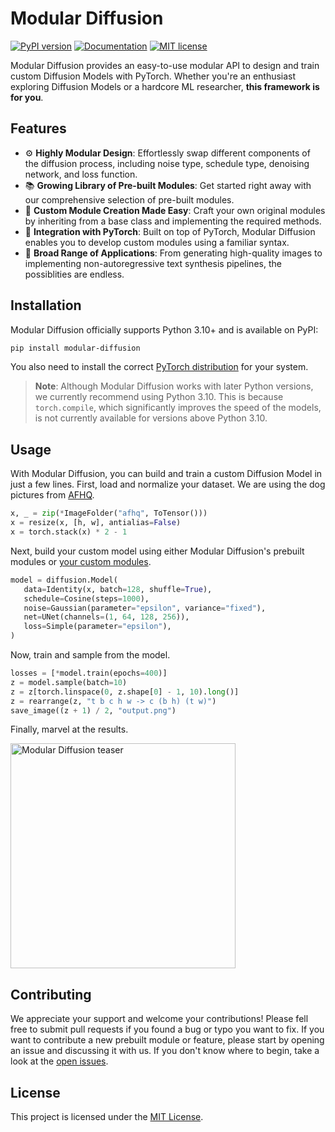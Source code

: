 # Modular Diffusion

[![PyPI version](https://badge.fury.io/py/modular-diffusion.svg)](https://badge.fury.io/py/modular-diffusion)
[![Documentation](https://img.shields.io/badge/docs-stable-blue.svg)](https://cabralpinto.github.io/modular-diffusion/)
[![MIT license](https://img.shields.io/badge/license-MIT-blue.svg)](https://lbesson.mit-license.org/)

Modular Diffusion provides an easy-to-use modular API to design and train custom Diffusion Models with PyTorch. Whether you're an enthusiast exploring Diffusion Models or a hardcore ML researcher, **this framework is for you**.

## Features

- ⚙️ **Highly Modular Design**: Effortlessly swap different components of the diffusion process, including noise type, schedule type, denoising network, and loss function.
- 📚 **Growing Library of Pre-built Modules**: Get started right away with our comprehensive selection of pre-built modules.
- 🔨 **Custom Module Creation Made Easy**: Craft your own original modules by inheriting from a base class and implementing the required methods.
- 🤝 **Integration with PyTorch**: Built on top of PyTorch, Modular Diffusion enables you to develop custom modules using a familiar syntax.
- 🌈 **Broad Range of Applications**: From generating high-quality images to implementing non-autoregressive text synthesis pipelines, the possiblities are endless.

## Installation

Modular Diffusion officially supports Python 3.10+ and is available on PyPI:

```bash
pip install modular-diffusion
```

You also need to install the correct [PyTorch distribution](https://pytorch.org/get-started/locally/) for your system.

> **Note**: Although Modular Diffusion works with later Python versions, we currently recommend using Python 3.10. This is because `torch.compile`, which significantly improves the speed of the models, is not currently available for versions above Python 3.10.

## Usage

With Modular Diffusion, you can build and train a custom Diffusion Model in just a few lines. First, load and normalize your dataset. We are using the dog pictures from [AFHQ](https://paperswithcode.com/dataset/afhq).

```python
x, _ = zip(*ImageFolder("afhq", ToTensor()))
x = resize(x, [h, w], antialias=False)
x = torch.stack(x) * 2 - 1
```

Next, build your custom model using either Modular Diffusion's prebuilt modules or [your custom modules](https://cabralpinto.github.io/modular-diffusion/guides/custom-modules/).

```python
model = diffusion.Model(
   data=Identity(x, batch=128, shuffle=True),
   schedule=Cosine(steps=1000),
   noise=Gaussian(parameter="epsilon", variance="fixed"),
   net=UNet(channels=(1, 64, 128, 256)),
   loss=Simple(parameter="epsilon"),
)
```

Now, train and sample from the model.

```python
losses = [*model.train(epochs=400)]
z = model.sample(batch=10)
z = z[torch.linspace(0, z.shape[0] - 1, 10).long()]
z = rearrange(z, "t b c h w -> c (b h) (t w)")
save_image((z + 1) / 2, "output.png")
```

Finally, marvel at the results.

<img width="360" alt="Modular Diffusion teaser" src="https://github.com/cabralpinto/modular-diffusion/assets/47889626/2756f798-8037-460e-b827-255812f203b6">

## Contributing

We appreciate your support and welcome your contributions! Please fell free to submit pull requests if you found a bug or typo you want to fix. If you want to contribute a new prebuilt module or feature, please start by opening an issue and discussing it with us. If you don't know where to begin, take a look at the [open issues](https://github.com/cabralpinto/modular-diffusion/issues).

## License

This project is licensed under the [MIT License](LICENSE).
